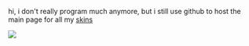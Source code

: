 hi, i don't really program much anymore, but i still use github to host the main page for all my [skins](https://github.com/TechnoSL/rc-osuskins/blob/master/skins.md)

![](https://github-readme-stats.vercel.app/api?username=TechnoSL&theme=dark&show_icons=true)
